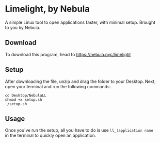 # Limelight, by Nebula
A simple Linux tool to open applications faster, with minimal setup. Brought to you by Nebula.

## Download
To download this program, head to https://nebula.nyc/limelight

## Setup
After downloading the file, unzip and drag the folder to your Desktop.
Next, open your terminal and run the following commands:
```
cd Desktop/NebulaLL
chmod +x setup.sh
./setup.sh
```

## Usage
Once you've run the setup, all you have to do is use `ll_(application name` in the terminal to quickly open an application.
